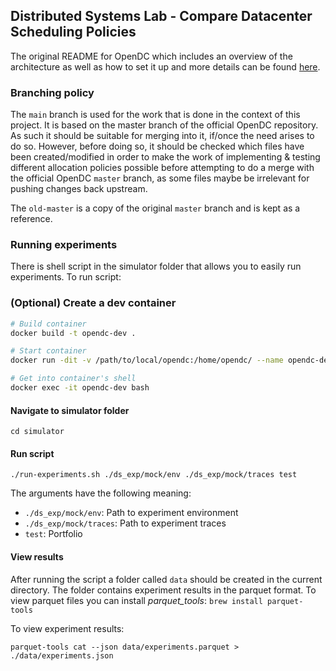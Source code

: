 ## Distributed Systems Lab - Compare Datacenter Scheduling Policies

The original README for OpenDC which includes an overview of the architecture as well as how to set it up and more details can be found [here](original_readme.md).

### Branching policy

The `main` branch is used for the work that is done in the context of this project. It is based on the master branch of the official OpenDC repository. As such it should be suitable for merging into it, if/once the need arises to do so. However, before doing so, it should be checked which files have been created/modified in order to make the work of implementing & testing different allocation policies possible before attempting to do a merge with the official OpenDC `master` branch, as some files maybe be irrelevant for pushing changes back upstream.

The `old-master` is a copy of the original `master` branch and is kept as a reference.

### Running experiments

There is shell script in the simulator folder that allows you to easily run experiments. To run script:

### (Optional) Create a dev container

```bash
# Build container
docker build -t opendc-dev .
```

```bash
# Start container
docker run -dit -v /path/to/local/opendc:/home/opendc/ --name opendc-dev 4f24e31f722d bash
```

```bash
# Get into container's shell
docker exec -it opendc-dev bash
```

#### Navigate to simulator folder

```shell script
cd simulator
```

#### Run script

```shell script
./run-experiments.sh ./ds_exp/mock/env ./ds_exp/mock/traces test
```
The arguments have the following meaning:
- `./ds_exp/mock/env`: Path to experiment environment
- `./ds_exp/mock/traces`: Path to experiment traces
- `test`: Portfolio

#### View results

After running the script a folder called `data` should be created in the current directory. The folder contains experiment results
in the parquet format. To view parquet files you can install *parquet_tools*: `brew install parquet-tools`

To view experiment results:
```shell script
parquet-tools cat --json data/experiments.parquet > ./data/experiments.json
```  
